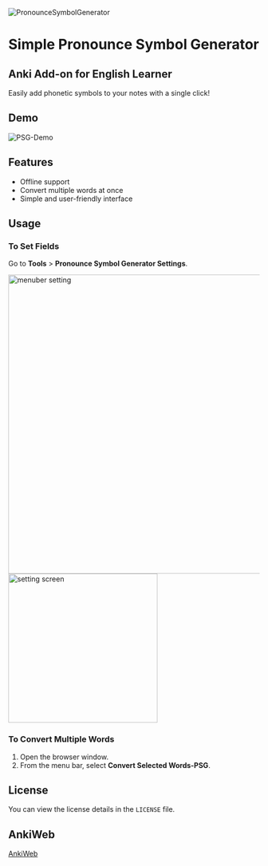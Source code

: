 ![PronounceSymbolGenerator](https://github.com/user-attachments/assets/515717dc-bd37-4d88-af7f-788386b3cb45)
# Simple Pronounce Symbol Generator 
## Anki Add-on for English Learner
Easily add phonetic symbols to your notes with a single click!



## Demo

![PSG-Demo](https://github.com/user-attachments/assets/429d6ffb-83f4-4d83-a277-9938b9cb46cb)


## Features

- Offline support
- Convert multiple words at once
- Simple and user-friendly interface

## Usage

### To Set Fields
Go to **Tools** > **Pronounce Symbol Generator Settings**.

<img width="600" alt="menuber setting" src="https://github.com/user-attachments/assets/cf849869-dc04-4aa5-a415-880eb755712e" />
<img width="299" alt="setting screen" src="https://github.com/user-attachments/assets/ec3f073e-1fd6-4070-8283-687a5d3e0f08" />

### To Convert Multiple Words
1. Open the browser window.
2. From the menu bar, select **Convert Selected Words-PSG**.

## License

You can view the license details in the `LICENSE` file.

## AnkiWeb
[AnkiWeb](https://ankiweb.net/shared/info/2075109613?cb=1735716386693)
